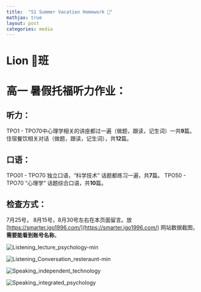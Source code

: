 ```yaml
---
title:  "S1 Summer Vacation Homework 🦁️"
mathjax: true
layout: post
categories: media
---
```


#  Lion 🦁️班 

# 高一 暑假托福听力作业： 

## 听力：
TPO1 - TPO70中心理学相关的讲座都过一遍（做题，跟读，记生词）一共**9**篇。
住宿餐饮相关对话（做题，跟读，记生词），共**12**篇。

## 口语：
TPO01 - TPO70 独立口语，“科学技术” 话题都练习一遍，共**7**篇。
TPO50 - TPO70 “心理学” 话题综合口语，共**10**篇。

## 检查方式：
7月25号， 8月15号，8月30号左右在本页面留言。放[https://smarter.igo1996.com/](https://smarter.igo1996.com/) 网站数据截图，**需要能看到账号名称**。


![Listening_lecture_psychology-min](https://github.com/Royhowtohack/disk/assets/52094557/18fe4b29-8ba0-4f74-8b37-2ccf62f526a7)

![Listening_Conversation_resteraunt-min](https://github.com/Royhowtohack/disk/assets/52094557/958d1c29-eb63-4722-b507-69f147dd85d7)

![Speaking_independent_technology](https://github.com/Royhowtohack/disk/assets/52094557/34e12016-1e57-4b98-a55c-b98ef98683e4)

![Speaking_integrated_psychology](https://github.com/Royhowtohack/disk/assets/52094557/4e5e8707-04e8-4f53-9be2-b42e20cc2cb9)